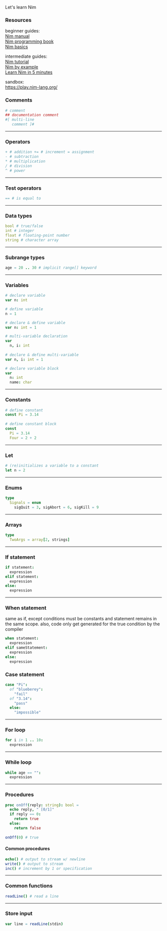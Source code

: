 Let's learn Nim


### Resources
beginner guides:  
[Nim manual](https://nim-lang.org/docs/manual.html)  
[Nim programming book](https://github.com/StefanSalewski/NimProgrammingBook/blob/master/nimprogramming.adoc)  
[Nim basics](https://narimiran.github.io/nim-basics/)

intermediate guides:  
[Nim tutorial](https://nim-lang.org/docs/tut1.html)  
[Nim by example](https://nim-by-example.github.io)  
[Learn Nim in 5 minutes](https://learnxinyminutes.com/docs/nim/)

sandbox:  
https://play.nim-lang.org/

### Comments
```nim
# comment
## documentation comment
#[ multi-line 
   comment ]#
```

---

### Operators
```nim
+ # addition += # increment = assignment
- # subtraction
* # multiplication
/ # division
^ # power
```

---

### Test operators
```nim
== # is equal to
```
---

### Data types
```nim
bool # true/false
int # integer
float # floating-point number
string # character array
```

---

### Subrange types
```nim
age = 20 .. 30 # implicit range[] keyword
```

---

### Variables
```nim
# declare variable
var n: int

# define variable
n = 1

# declare & define variable
var n: int = 1

# multi-variable declaration
var
  n, i: int
  
# declare & define multi-variable
var n, i: int = 1

# declare variable block
var
  n: int
  name: char
```

---

### Constants
```nim
# define constant
const Pi = 3.14
  
# define constant block
const
  Pi = 3.14
  Four = 2 + 2
```

---

### Let
```nim
# (re)initializes a variable to a constant
let n = 2
```

---

### Enums
```nim
type
  Signals = enum
    sigQuit = 3, sigAbort = 6, sigKill = 9
```

---

### Arrays
```nim
type
  TwoArgs = array[2, strings]
```

---

### If statement
```nim
if statement:
  expression
elif statement:
  expression
else:
  expression
```

---

### When statement
same as if, except conditions must be constants and statement remains in the same scope. also, code only get generated for the true condition by the compiler
```nim
when statement:
  expression
elif sameStatement:
  expression
else:
  expression
```

### Case statement
```nim
case "Pi":
  of "blueberey":
    "fail"
  of "3.14":
    "pass"
  else:
    "impossible"
```

---

### For loop
```nim
for i in 1 .. 10:
  expression
```

---

### While loop
```nim
while age == "":
  expression
```

---

### Procedures
```nim
proc onOff(reply: string): bool =
  echo reply, " [0/1]"
  if reply == 0:
    return true
  else:
    return false
    
onOff(0) # true
```

#### Common procedures

```nim
echo() # output to stream w/ newline
write() # output to stream
inc() # increment by 1 or specification
```

---

### Common functions
```nim
readLine() # read a line
```

---

### Store input
```nim
var line = readLine(stdin)
